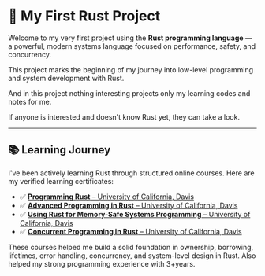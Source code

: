 # 🚀 My First Rust Project

Welcome to my very first project using the **Rust programming language** — a powerful, modern systems language focused on performance, safety, and concurrency.

This project marks the beginning of my journey into low-level programming and system development with Rust.

And in this project nothing interesting projects only my learning codes and notes for me.

If anyone is interested and doesn't know Rust yet, they can take a look.

---

## 📚 Learning Journey

I've been actively learning Rust through structured online courses. Here are my verified learning certificates:

- ✅ [**Programming Rust** – University of California, Davis](https://coursera.org/share/dc6497c0019059cb745164d1af3861aa)
- ✅ [**Advanced Programming in Rust** – University of California, Davis](https://coursera.org/share/639c1d6a2781b452cfc7b635aafdab6f)
- ✅ [**Using Rust for Memory-Safe Systems Programming** – University of California, Davis](https://coursera.org/share/f781453519fbfcc27b118c69d2d8a73e)
- ✅ [**Concurrent Programming in Rust** – University of California, Davis](https://coursera.org/share/2557cc6f9716be33d9a49bc8d8b703af)

These courses helped me build a solid foundation in ownership, borrowing, lifetimes, error handling, concurrency, and system-level design in Rust. Also helped my strong programming experience with 3+years.